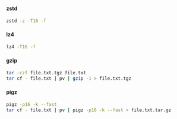 #### zstd

```bash
zstd -z -T16 -f
```

#### lz4

```bash
lz4 -T16 -f 
```

#### gzip
```bash
tar -czf file.txt.tgz file.txt
tar cf - file.txt | pv | gzip -1 > file.txt.tgz
```

#### pigz
```bash
pigz -p16 -k --fast
tar cf - file.txt | pv | pigz -p16 -k --fast > file.txt.tar.gz
```
